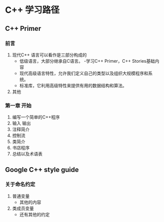# C++ 学习路径
## C++ Primer

### 前言

1. 现代C++ 语言可以看作是三部分构成的
    * 低级语言，大部分继承自C语言。 -学习C++ Primer，C++ Stories基础内容
    * 现代高级语言特性，允许我们定义自己的类型以及组织大规模程序和系统。
    * 标准库，它利用高级特性来提供有用的数据结构和算法。
2. 其他
    
### 第一章 开始
1. 编写一个简单的C++程序
2. 输入 输出
3. 注释简介
4. 控制流
5. 类简介
6. 书店程序
7. 总结以及术语表


## Google C++ style guide
### 关于命名约定
1. 普通变量
    * 其他的内容
2. 类成员变量
    * 还有其他的约定
